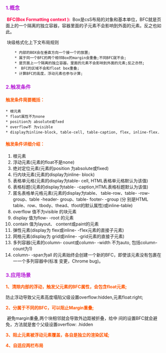 ### <font color="#b71ed7">1.概念</font>

​	**<font color="#f04">BFC(Box Formatting context ): </font>** Box是csS布局的对象和基本单位，BFC就是页面上的一个隔离的独立容器，容器里面的子元素不会影响到外面的元素。反之也如此。

​	块级格式化上下文布局规则

		* 内部的BOX会在垂直方向一个接一个的放置;
		* 属于同一个BFC的两个相邻Box的margin会重叠;不同BFC就不会;
		* 是页面上一个隔离的独立容器，里面的元素不会影响到外面的元素;反之亦然;
		*  BFC的区域不会和float box重叠;
		* 计算BFC的高度，浮动元素也参与计算;

### <font color="#b71ed7">2.触发条件</font>

####	<font color="#f50">触发条件简要概括：</font>

	* 根元素
	* float属性不为none
	* position为 absolute或fxed
	* overflow不 为visible
	* display为inline-block, table-cell, table-caption, flex, inline-flex.

#### <font color="#f50">触发条件详细介绍：</font>

1. 根元素
2. 浮动元素(元素的float不是none)
3. 绝对定位元素(元素的position 为absolute或fixed)
4. 行内块元素(元素的display为inline- block)
5. 表格单元格(元素的display为table- cell, HTML表格单元格默认为该值)
6. 表格标题(元素的display为table- -caption,HTML表格标题默认为该值)
7. 匿名表格单元格元素(元素的display为table、 table-row、table- -row- group、table -header- group、table- footer- -group (分 别是HTML table、row、tbody、thead、tfoot的默认属性)或inline-table)
8. overflow 值不为visible 的块元素
9. display 值为flow- -root 的元素
10. contain 值为layout、 content或paint的元素
11. 弹性元素(display为 flex或inline- -f1ex元素的直接子元素)
12. 网格元素(display为 grid或inline- -grid元素的直接子元素)
13. 多列容器(元素的column- count或column- -width 不为auto, 包括column- count为1)
14. column- -span为all 的元素始终会创建一个新的BFC，即使该元素没有包裹在一一个多列容器中(标准 变更，Chrome bug)。

### <font color="#b71ed7">3.应用场景</font>

**<font color="#f50">1、清除内部的浮动，触发父元素的BFC属性，会包含float元素;</font>**

​	防止浮动导致父元素高度塌陷父级设置overflow:hidden,元素float:right;

**<font color="#f50">2、分属于不同的BFC，可以阻止Margin重叠;</font>**

​	避免margin重叠,两个块相邻就会导致外边距被折叠，给中 间的设置BFC就会避免，方法就是套个父级设置overflow: .hidden

**<font color="#f50">3、阻止元素被浮动元素覆盖，各自是独立的渲染区域;</font>**

**<font color="#f50">4、自适应两栏布局</font>**